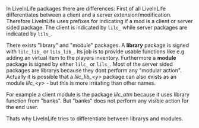 
In LiveInLife packages there are differences:
First of all LiveInLife differentiates between a client and a server extension/modification.
Therefore LiveInLife uses prefixes for indicating if a mod is a client or server sided package.
The client is indicated by `lilc_` while server packages are indicated by `lils_`.

There exists "library" and "module" packages.
A **library** package is signed with `lilc_lib_` or `lils_lib_`. Its job is to provide usable functions like e.g. adding an virtual item to the players inventory.
Furthermore a **module** package is signed by either `lilc_` or `lils_`.
Most of the server sided packages are librarys because they dont perform any "modular action".
Actually it is possible that a *lilc_lib_&lt;y&gt;* package can also exists as an module *lilc_&lt;y&gt;* - but this is more irritating than other names.

For example a client module is the package *lilc_atm* because it uses library function from "banks".
But "banks" does not perform any visible action for the end user.

Thats why LiveInLife tries to differentiate between librarys and modules.
